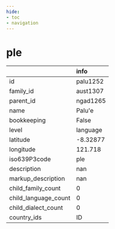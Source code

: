 ```yaml
---
hide:
- toc
- navigation
---
```

# ple
|                      | info     |
|:---------------------|:---------|
| id                   | palu1252 |
| family_id            | aust1307 |
| parent_id            | ngad1265 |
| name                 | Palu'e   |
| bookkeeping          | False    |
| level                | language |
| latitude             | -8.32877 |
| longitude            | 121.718  |
| iso639P3code         | ple      |
| description          | nan      |
| markup_description   | nan      |
| child_family_count   | 0        |
| child_language_count | 0        |
| child_dialect_count  | 0        |
| country_ids          | ID       |
